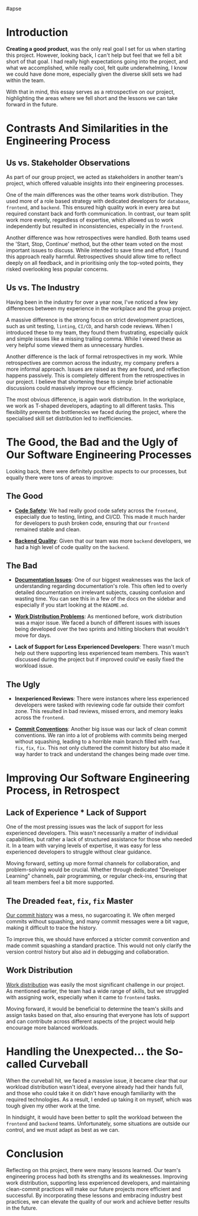 #apse
# Introduction

**Creating a good product**, was the only real goal I set for us when starting this project. However, looking back, I can't help but feel that we fell a bit short of that goal. I had really high expectations going into the project, and what we accomplished, while really cool, felt quite underwhelming, I know we could have done more, especially given the diverse skill sets we had within the team. 

With that in mind, this essay serves as a retrospective on our project, highlighting the areas where we fell short and the lessons we can take forward in the future.
# **Contrasts** And **Similarities** in the Engineering Process

## Us vs. Stakeholder Observations

As part of our group project, we acted as stakeholders in another team's project, which offered valuable insights into their engineering processes.

One of the main differences was the other teams work distribution. They used more of a role based strategy with dedicated developers for `database`, `frontend`, and `backend`. This ensured high quality work in every area but required constant back and forth communication. In contrast, our team split work more evenly, regardless of expertise, which allowed us to work independently but resulted in inconsistencies, especially in the `frontend`.

Another difference was how retrospectives were handled. Both teams used the 'Start, Stop, Continue' method, but the other team voted on the most important issues to discuss. While intended to save time and effort, I found this approach really harmful. Retrospectives should allow time to reflect deeply on all feedback, and in prioritising only the top-voted points, they risked overlooking less popular concerns.

## Us vs. The Industry

Having been in the industry for over a year now, I've noticed a few key differences between my experience in the workplace and the group project. 

A massive difference is the strong focus on strict development practices, such as unit testing, `linting`, `CI/CD`, and harsh code reviews. When I introduced these to my team, they found them frustrating, especially quick and simple issues like a missing trailing comma. While I viewed these as very helpful some viewed them as unnecessary hurdles.

Another difference is the lack of formal retrospectives in my work. While retrospectives are common across the industry, my company prefers a more informal approach. Issues are raised as they are found, and reflection happens passively. This is completely different from the retrospectives in our project. I believe that shortening these to simple brief actionable discussions could massively improve our efficiency.

The most obvious difference, is again work distribution. In the workplace, we work as T-shaped developers, adapting to all different tasks. This flexibility prevents the bottlenecks we faced during the project, where the specialised skill set distribution led to inefficiencies.

# The **Good**, the **Bad** and the **Ugly** of Our Software Engineering Processes

Looking back, there were definitely positive aspects to our processes, but equally there were tons of areas to improve:
## The Good

- [**Code Safety**](https://stgit.dcs.gla.ac.uk/apse/platform/-/tree/main/frontend?ref_type=heads): We had really good code safety across the `frontend`, especially due to testing, linting, and CI/CD. This made it much harder for developers to push broken code, ensuring that our `frontend` remained stable and clean.

- [**Backend Quality**](https://stgit.dcs.gla.ac.uk/apse/platform/-/tree/main/backend?ref_type=heads): Given that our team was more `backend` developers, we had a high level of code quality on the `backend`.
## The Bad

- **[Documentation Issues](https://stgit.dcs.gla.ac.uk/apse/platform/-/wikis/home)**: One of our biggest weaknesses was the lack of understanding regarding documentation's role. This often led to overly detailed documentation on irrelevant subjects, causing confusion and wasting time. You can see this in a few of the docs on the sidebar and especially if you start looking at the `README.md`.

- [**Work Distribution Problems**](https://stgit.dcs.gla.ac.uk/apse/platform/-/issues/?sort=updated_desc&state=all&first_page_size=20): As mentioned before, work distribution was a major issue. We faced a bunch of different issues with issues being developed over the two sprints and hitting blockers that wouldn't move for days.

- **Lack of Support for Less Experienced Developers**: There wasn't much help out there supporting less experienced team members. This wasn't discussed during the project but if improved could've easily fixed the workload issue.
## The Ugly

- **Inexperienced Reviews**: There were instances where less experienced developers were tasked with reviewing code far outside their comfort zone. This resulted in bad reviews, missed errors, and memory leaks across the `frontend`.

- **[Commit Conventions](https://stgit.dcs.gla.ac.uk/apse/platform/-/commits/main?ref_type=HEADS)**: Another big issue was our lack of clean commit conventions. We ran into a lot of problems with commits being merged without squashing, leading to a horrible main branch filled with `feat`, `fix`, `fix`, `fix`. This not only cluttered the commit history but also made it way harder to track and understand the changes being made over time.

# **Improving** Our Software Engineering Process, in Retrospect

## Lack of Experience * Lack of Support

One of the most pressing issues was the lack of support for less experienced developers. This wasn't necessarily a matter of individual capabilities, but rather a lack of structured assistance for those who needed it. In a team with varying levels of expertise, it was easy for less experienced developers to struggle without clear guidance.

Moving forward, setting up more formal channels for collaboration, and problem-solving would be crucial. Whether through dedicated "Developer Learning" channels, pair programming, or regular check-ins, ensuring that all team members feel a bit more supported.

## The Dreaded `feat`, `fix`, `fix` Master

[Our commit history](https://stgit.dcs.gla.ac.uk/apse/platform/-/commits/main?ref_type=HEADS) was a mess, no sugarcoating it. We often merged commits without squashing, and many commit messages were a bit vague, making it difficult to trace the history. 

To improve this, we should have enforced a stricter commit convention and made commit squashing a standard practice. This would not only clarify the version control history but also aid in debugging and collaboration.

## Work Distribution

[Work distribution](https://stgit.dcs.gla.ac.uk/apse/platform/-/issues/?sort=updated_desc&state=all&first_page_size=20) was easily the most significant challenge in our project. As mentioned earlier, the team had a wide range of skills, but we struggled with assigning work, especially when it came to `frontend` tasks.

Moving forward, it would be beneficial to determine the team's skills and assign tasks based on that, also ensuring that everyone has lots of support and can contribute across different aspects of the project would help encourage more balanced workloads.

# Handling the Unexpected… the So-called **Curveball**

When the curveball hit, we faced a massive issue, it became clear that our workload distribution wasn't ideal, everyone already had their hands full, and those who could take it on didn't have enough familiarity with the required technologies. As a result, I ended up taking it on myself, which was tough given my other work at the time.

In hindsight, it would have been better to split the workload between the `frontend` and `backend` teams. Unfortunately, some situations are outside our control, and we must adapt as best as we can.
# Conclusion

Reflecting on this project, there were many lessons learned. Our team's engineering process had both its strengths and its weaknesses. Improving work distribution, supporting less experienced developers, and maintaining clean-commit practices will make our future projects more efficient and successful. By incorporating these lessons and embracing industry best practices, we can elevate the quality of our work and achieve better results in the future.

